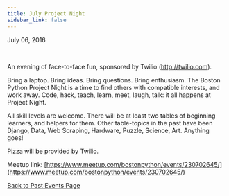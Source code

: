 ```yaml
---
title: July Project Night
sidebar_link: false
---
```


July 06, 2016


   

An evening of face-to-face fun, sponsored by Twilio (http://twilio.com).

Bring a laptop. Bring ideas. Bring questions. Bring enthusiasm. The Boston Python Project Night is a time to find others with compatible interests, and work away. Code, hack, teach, learn, meet, laugh, talk: it all happens at Project Night.

All skill levels are welcome. There will be at least two tables of beginning learners, and helpers for them. Other table-topics in the past have been Django, Data, Web Scraping, Hardware, Puzzle, Science, Art. Anything goes!

Pizza will be provided by Twilio.


Meetup link: [https://www.meetup.com/bostonpython/events/230702645/](https://www.meetup.com/bostonpython/events/230702645/)

[Back to Past Events Page](index.md)